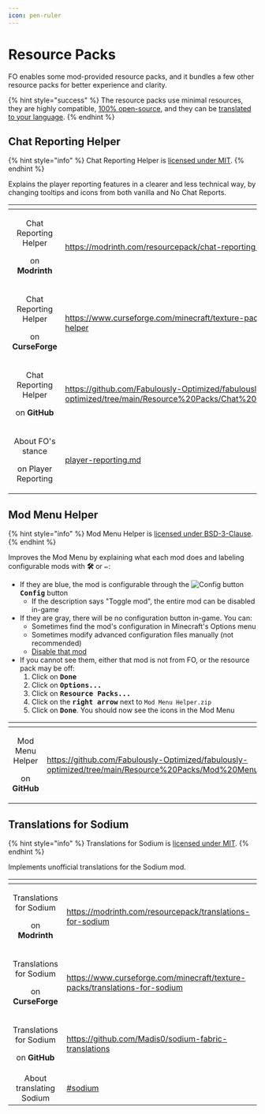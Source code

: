 ```yaml
---
icon: pen-ruler
---
```


# Resource Packs

FO enables some mod-provided resource packs, and it bundles a few other resource packs for better experience and clarity.

{% hint style="success" %}
The resource packs use minimal resources, they are highly compatible, [100% open-source](https://github.com/Fabulously-Optimized/fabulously-optimized/tree/main/Resource%20Packs), and they can be [translated to your language](../../about/contribute/translate.md).
{% endhint %}

## Chat Reporting Helper

{% hint style="info" %}
Chat Reporting Helper is [licensed under MIT](https://github.com/Fabulously-Optimized/fabulously-optimized/blob/main/Resource%20Packs/Chat%20Reporting%20Helper/License.txt).
{% endhint %}

Explains the player reporting features in a clearer and less technical way, by changing tooltips and icons from both vanilla and No Chat Reports.

<table data-column-title-hidden data-view="cards"><thead><tr><th align="center"></th><th data-hidden data-card-target data-type="content-ref"></th></tr></thead><tbody><tr><td align="center"><p>Chat Reporting Helper</p><p>on <strong>Modrinth</strong></p></td><td><a href="https://modrinth.com/resourcepack/chat-reporting-helper">https://modrinth.com/resourcepack/chat-reporting-helper</a></td></tr><tr><td align="center"><p>Chat Reporting Helper</p><p>on <strong>CurseForge</strong></p></td><td><a href="https://www.curseforge.com/minecraft/texture-packs/chat-reporting-helper">https://www.curseforge.com/minecraft/texture-packs/chat-reporting-helper</a></td></tr><tr><td align="center"><p>Chat Reporting Helper</p><p>on <strong>GitHub</strong></p></td><td><a href="https://github.com/Fabulously-Optimized/fabulously-optimized/tree/main/Resource%20Packs/Chat%20Reporting%20Helper">https://github.com/Fabulously-Optimized/fabulously-optimized/tree/main/Resource%20Packs/Chat%20Reporting%20Helper</a></td></tr><tr><td align="center"><p>About FO's stance</p><p>on Player Reporting</p></td><td><a href="../mods/player-reporting.md">player-reporting.md</a></td></tr></tbody></table>

## Mod Menu Helper

{% hint style="info" %}
Mod Menu Helper is [licensed under BSD-3-Clause](https://github.com/Fabulously-Optimized/fabulously-optimized/blob/main/Resource%20Packs/Mod%20Menu%20Helper/License.txt).
{% endhint %}

Improves the Mod Menu by explaining what each mod does and labeling configurable mods with <kbd>**🛠️**</kbd> or <kbd>**✏️**</kbd>:

* If they are blue, the mod is configurable through the ![Config button](https://i.ibb.co/j35cBtn/image.png) <kbd>**Config**</kbd> button
  * If the description says "Toggle mod", the entire mod can be disabled in-game
* If they are gray, there will be no configuration button in-game. You can:
  * Sometimes find the mod's configuration in Minecraft's Options menu
  * Sometimes modify advanced configuration files manually (not recommended)
  * [Disable that mod](../../how-to/disable-mods/)
* If you cannot see them, either that mod is not from FO, or the resource pack may be off:
  1. Click on <kbd>**Done**</kbd>
  2. Click on <kbd>**Options...**</kbd>
  3. Click on <kbd>**Resource Packs...**</kbd>
  4. Click on the <kbd>**right arrow**</kbd> next to `Mod Menu Helper.zip`
  5. Click on <kbd>**Done**</kbd>. You should now see the icons in the Mod Menu

<table data-column-title-hidden data-view="cards"><thead><tr><th align="center"></th><th data-hidden data-card-target data-type="content-ref"></th></tr></thead><tbody><tr><td align="center"><p>Mod Menu Helper</p><p>on <strong>GitHub</strong></p></td><td><a href="https://github.com/Fabulously-Optimized/fabulously-optimized/tree/main/Resource%20Packs/Mod%20Menu%20Helper">https://github.com/Fabulously-Optimized/fabulously-optimized/tree/main/Resource%20Packs/Mod%20Menu%20Helper</a></td></tr></tbody></table>

## Translations for Sodium

{% hint style="info" %}
Translations for Sodium is [licensed under MIT](https://github.com/Madis0/sodium-fabric-translations/blob/main/LICENSE.md).
{% endhint %}

Implements unofficial translations for the Sodium mod.

<table data-column-title-hidden data-view="cards"><thead><tr><th align="center"></th><th data-hidden data-card-target data-type="content-ref"></th></tr></thead><tbody><tr><td align="center"><p>Translations for Sodium</p><p>on <strong>Modrinth</strong></p></td><td><a href="https://modrinth.com/resourcepack/translations-for-sodium">https://modrinth.com/resourcepack/translations-for-sodium</a></td></tr><tr><td align="center"><p>Translations for Sodium</p><p>on <strong>CurseForge</strong></p></td><td><a href="https://www.curseforge.com/minecraft/texture-packs/translations-for-sodium">https://www.curseforge.com/minecraft/texture-packs/translations-for-sodium</a></td></tr><tr><td align="center"><p>Translations for Sodium</p><p>on <strong>GitHub</strong></p></td><td><a href="https://github.com/Madis0/sodium-fabric-translations">https://github.com/Madis0/sodium-fabric-translations</a></td></tr><tr><td align="center">About translating Sodium</td><td><a href="../../about/contribute/translate.md#sodium">#sodium</a></td></tr></tbody></table>
